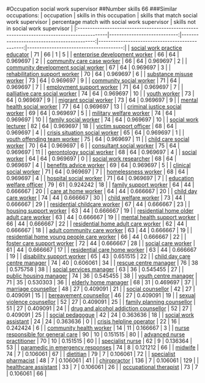 #Occupation social work supervisor
##Number skills 66
###Similar occupations:
| occupation                                                                                |   skills in this occupation |   skills that match social work supervisor |   percentage match with social work supervisor |   skills not in social work supervisor |
|:------------------------------------------------------------------------------------------|----------------------------:|-------------------------------------------:|-----------------------------------------------:|---------------------------------------:|
| [social work practice educator](social_work_practice_educator.md)                         |                          71 |                                         66 |                                       1        |                                      5 |
| [enterprise development worker](enterprise_development_worker.md)                         |                          66 |                                         64 |                                       0.969697 |                                      2 |
| [community care case worker](community_care_case_worker.md)                               |                          66 |                                         64 |                                       0.969697 |                                      2 |
| [community development social worker](community_development_social_worker.md)             |                          67 |                                         64 |                                       0.969697 |                                      3 |
| [rehabilitation support worker](rehabilitation_support_worker.md)                         |                          70 |                                         64 |                                       0.969697 |                                      6 |
| [substance misuse worker](substance_misuse_worker.md)                                     |                          73 |                                         64 |                                       0.969697 |                                      9 |
| [community social worker](community_social_worker.md)                                     |                          71 |                                         64 |                                       0.969697 |                                      7 |
| [employment support worker](employment_support_worker.md)                                 |                          71 |                                         64 |                                       0.969697 |                                      7 |
| [palliative care social worker](palliative_care_social_worker.md)                         |                          74 |                                         64 |                                       0.969697 |                                     10 |
| [youth worker](youth_worker.md)                                                           |                          73 |                                         64 |                                       0.969697 |                                      9 |
| [migrant social worker](migrant_social_worker.md)                                         |                          73 |                                         64 |                                       0.969697 |                                      9 |
| [mental health social worker](mental_health_social_worker.md)                             |                          77 |                                         64 |                                       0.969697 |                                     13 |
| [criminal justice social worker](criminal_justice_social_worker.md)                       |                          69 |                                         64 |                                       0.969697 |                                      5 |
| [military welfare worker](military_welfare_worker.md)                                     |                          74 |                                         64 |                                       0.969697 |                                     10 |
| [family social worker](family_social_worker.md)                                           |                          74 |                                         64 |                                       0.969697 |                                     10 |
| [social work lecturer](social_work_lecturer.md)                                           |                          82 |                                         64 |                                       0.969697 |                                     18 |
| [victim support officer](victim_support_officer.md)                                       |                          68 |                                         64 |                                       0.969697 |                                      4 |
| [crisis situation social worker](crisis_situation_social_worker.md)                       |                          65 |                                         64 |                                       0.969697 |                                      1 |
| [youth offending team worker](youth_offending_team_worker.md)                             |                          75 |                                         64 |                                       0.969697 |                                     11 |
| [child care social worker](child_care_social_worker.md)                                   |                          70 |                                         64 |                                       0.969697 |                                      6 |
| [consultant social worker](consultant_social_worker.md)                                   |                          75 |                                         64 |                                       0.969697 |                                     11 |
| [gerontology social worker](gerontology_social_worker.md)                                 |                          68 |                                         64 |                                       0.969697 |                                      4 |
| [social worker](social_worker.md)                                                         |                          64 |                                         64 |                                       0.969697 |                                      0 |
| [social work researcher](social_work_researcher.md)                                       |                          68 |                                         64 |                                       0.969697 |                                      4 |
| [benefits advice worker](benefits_advice_worker.md)                                       |                          69 |                                         64 |                                       0.969697 |                                      5 |
| [clinical social worker](clinical_social_worker.md)                                       |                          71 |                                         64 |                                       0.969697 |                                      7 |
| [homelessness worker](homelessness_worker.md)                                             |                          68 |                                         64 |                                       0.969697 |                                      4 |
| [hospital social worker](hospital_social_worker.md)                                       |                          71 |                                         64 |                                       0.969697 |                                      7 |
| [education welfare officer](education_welfare_officer.md)                                 |                          79 |                                         61 |                                       0.924242 |                                     18 |
| [family support worker](family_support_worker.md)                                         |                          64 |                                         44 |                                       0.666667 |                                     20 |
| [care at home worker](care_at_home_worker.md)                                             |                          64 |                                         44 |                                       0.666667 |                                     20 |
| [child day care worker](child_day_care_worker.md)                                         |                          74 |                                         44 |                                       0.666667 |                                     30 |
| [child welfare worker](child_welfare_worker.md)                                           |                          73 |                                         44 |                                       0.666667 |                                     29 |
| [residential childcare worker](residential_childcare_worker.md)                           |                          67 |                                         44 |                                       0.666667 |                                     23 |
| [housing support worker](housing_support_worker.md)                                       |                          63 |                                         44 |                                       0.666667 |                                     19 |
| [residential home older adult care worker](residential_home_older_adult_care_worker.md)   |                          63 |                                         44 |                                       0.666667 |                                     19 |
| [mental health support worker](mental_health_support_worker.md)                           |                          66 |                                         44 |                                       0.666667 |                                     22 |
| [residential home adult care worker](residential_home_adult_care_worker.md)               |                          62 |                                         44 |                                       0.666667 |                                     18 |
| [adult community care worker](adult_community_care_worker.md)                             |                          63 |                                         44 |                                       0.666667 |                                     19 |
| [residential home young people care worker](residential_home_young_people_care_worker.md) |                          66 |                                         44 |                                       0.666667 |                                     22 |
| [foster care support worker](foster_care_support_worker.md)                               |                          72 |                                         44 |                                       0.666667 |                                     28 |
| [social care worker](social_care_worker.md)                                               |                          61 |                                         44 |                                       0.666667 |                                     17 |
| [residential care home worker](residential_care_home_worker.md)                           |                          63 |                                         44 |                                       0.666667 |                                     19 |
| [disability support worker](disability_support_worker.md)                                 |                          65 |                                         43 |                                       0.651515 |                                     22 |
| [child day care centre manager](child_day_care_centre_manager.md)                         |                          74 |                                         40 |                                       0.606061 |                                     34 |
| [rescue centre manager](rescue_centre_manager.md)                                         |                          76 |                                         38 |                                       0.575758 |                                     38 |
| [social services manager](social_services_manager.md)                                     |                          63 |                                         36 |                                       0.545455 |                                     27 |
| [public housing manager](public_housing_manager.md)                                       |                          74 |                                         36 |                                       0.545455 |                                     38 |
| [youth centre manager](youth_centre_manager.md)                                           |                          71 |                                         35 |                                       0.530303 |                                     36 |
| [elderly home manager](elderly_home_manager.md)                                           |                          68 |                                         31 |                                       0.469697 |                                     37 |
| [marriage counsellor](marriage_counsellor.md)                                             |                          48 |                                         27 |                                       0.409091 |                                     21 |
| [social counsellor](social_counsellor.md)                                                 |                          42 |                                         27 |                                       0.409091 |                                     15 |
| [bereavement counsellor](bereavement_counsellor.md)                                       |                          46 |                                         27 |                                       0.409091 |                                     19 |
| [sexual violence counsellor](sexual_violence_counsellor.md)                               |                          52 |                                         27 |                                       0.409091 |                                     25 |
| [family planning counsellor](family_planning_counsellor.md)                               |                          51 |                                         27 |                                       0.409091 |                                     24 |
| [drug and alcohol addiction counsellor](drug_and_alcohol_addiction_counsellor.md)         |                          52 |                                         27 |                                       0.409091 |                                     25 |
| [social pedagogue](social_pedagogue.md)                                                   |                          42 |                                         24 |                                       0.363636 |                                     18 |
| [social work assistant](social_work_assistant.md)                                         |                          24 |                                         24 |                                       0.363636 |                                      0 |
| [crisis helpline operator](crisis_helpline_operator.md)                                   |                          22 |                                         16 |                                       0.242424 |                                      6 |
| [community health worker](community_health_worker.md)                                     |                          14 |                                         11 |                                       0.166667 |                                      3 |
| [nurse responsible for general care](nurse_responsible_for_general_care.md)               |                          90 |                                         10 |                                       0.151515 |                                     80 |
| [advanced nurse practitioner](advanced_nurse_practitioner.md)                             |                          70 |                                         10 |                                       0.151515 |                                     60 |
| [specialist nurse](specialist_nurse.md)                                                   |                          62 |                                          9 |                                       0.136364 |                                     53 |
| [paramedic in emergency responses](paramedic_in_emergency_responses.md)                   |                          74 |                                          8 |                                       0.121212 |                                     66 |
| [midwife](midwife.md)                                                                     |                          74 |                                          7 |                                       0.106061 |                                     67 |
| [dietitian](dietitian.md)                                                                 |                          79 |                                          7 |                                       0.106061 |                                     72 |
| [specialist pharmacist](specialist_pharmacist.md)                                         |                          48 |                                          7 |                                       0.106061 |                                     41 |
| [chiropractor](chiropractor.md)                                                           |                         136 |                                          7 |                                       0.106061 |                                    129 |
| [healthcare assistant](healthcare_assistant.md)                                           |                          33 |                                          7 |                                       0.106061 |                                     26 |
| [occupational therapist](occupational_therapist.md)                                       |                          73 |                                          7 |                                       0.106061 |                                     66 |
